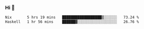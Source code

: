 ### Hi 👋

<!--START_SECTION:waka-->

```txt
Nix       5 hrs 19 mins   ██████████████████▒░░░░░░   73.24 %
Haskell   1 hr 56 mins    ██████▓░░░░░░░░░░░░░░░░░░   26.76 %
```

<!--END_SECTION:waka-->
